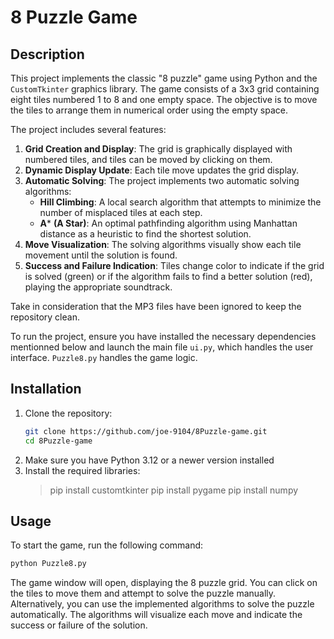 # 8 Puzzle Game

## Description

This project implements the classic "8 puzzle" game using Python and the `CustomTkinter` graphics library.
The game consists of a 3x3 grid containing eight tiles numbered 1 to 8 and one empty space.
The objective is to move the tiles to arrange them in numerical order using the empty space.

The project includes several features:
1. **Grid Creation and Display**: The grid is graphically displayed with numbered tiles, and tiles can be moved by clicking on them.
2. **Dynamic Display Update**: Each tile move updates the grid display.
3. **Automatic Solving**: The project implements two automatic solving algorithms:
   - **Hill Climbing**: A local search algorithm that attempts to minimize the number of misplaced tiles at each step.
   - **A*** **(A Star)**: An optimal pathfinding algorithm using Manhattan distance as a heuristic to find the shortest solution.
4. **Move Visualization**: The solving algorithms visually show each tile movement until the solution is found.
5. **Success and Failure Indication**: Tiles change color to indicate if the grid is solved (green) or if the algorithm fails to find a better solution (red), playing the appropriate soundtrack.

Take in consideration that the MP3 files have been ignored to keep the repository clean.

To run the project, ensure you have installed the necessary dependencies mentionned below and launch the main file `ui.py`, which handles the user interface. `Puzzle8.py` handles the game logic.

## Installation

1. Clone the repository:
   ```bash
   git clone https://github.com/joe-9104/8Puzzle-game.git
   cd 8Puzzle-game
   ```
2. Make sure you have Python 3.12 or a newer version installed
3. Install the required libraries:
   > pip install customtkinter
   > pip install pygame
   > pip install numpy

## Usage

To start the game, run the following command:
```bash
python Puzzle8.py
```
The game window will open, displaying the 8 puzzle grid.
You can click on the tiles to move them and attempt to solve the puzzle manually.
Alternatively, you can use the implemented algorithms to solve the puzzle automatically.
The algorithms will visualize each move and indicate the success or failure of the solution.
